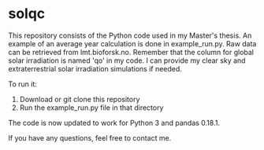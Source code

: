 # solqc

This repository consists of the Python code used in my Master's thesis. An example of an average year calculation is done in example_run.py. Raw data can be retrieved from lmt.bioforsk.no. Remember that the column for global solar irradiation is named 'qo' in my code. I can provide my clear sky and extraterrestrial solar irradiation simulations if needed.

To run it:

1. Download or git clone this repository
2. Run the example_run.py file in that directory

The code is now updated to work for Python 3 and pandas 0.18.1.

If you have any questions, feel free to contact me.
